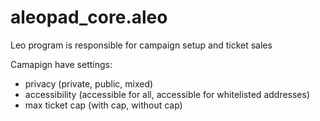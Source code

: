 # aleopad_core.aleo

Leo program is responsible for campaign setup and ticket sales

Camapign have settings:

- privacy (private, public, mixed)
- accessibility (accessible for all, accessible for whitelisted addresses)
- max ticket cap (with cap, without cap)
